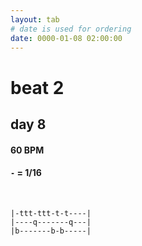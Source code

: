 ```yaml
---
layout: tab
# date is used for ordering
date: 0000-01-08 02:00:00
---
```


# beat 2
## day 8

#### 60 BPM
#### `-` = 1/16

<br/>

```
|-ttt-ttt-t-t----|
|----q-------q---|
|b-------b-b-----|
```
